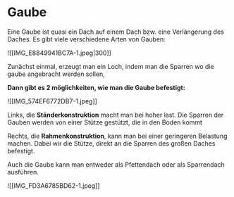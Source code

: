 # Gaube

Eine Gaube ist quasi ein Dach auf einem Dach bzw. eine Verlängerung des Daches. Es gibt viele verschiedene Arten von Gauben:

![[IMG_E8849941BC7A-1.jpeg|300]]

Zunächst einmal, erzeugt man ein Loch, indem man die Sparren wo die gaube angebracht werden sollen,

**Dann gibt es 2 möglichkeiten, wie man die Gaube befestigt:**

![[IMG_574EF6772DB7-1.jpeg]]

Links, die **Ständerkonstruktion** macht man bei hoher last. Die Sparren der Gauben werden von einer Stütze gestützt, die in den Boden kommt

Rechts, die **Rahmenkonstruktion**, kann man bei einer geringeren Belastung machen. Dabei wir die Stütze, direkt an die Sparren des großen Daches befestigt.

Auch die Gaube kann man entweder als Pfettendach oder als Sparrendach ausführen.

![[IMG_FD3A6785BD62-1.jpeg]]